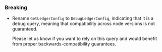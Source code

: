 ### Breaking

- Rename `GetLedgerConfig` to `DebugLedgerConfig`, indicating that it is a debug
  query, meaning that compatibility across node versions is not guaranteed.

  Please let us know if you want to rely on this query and would benefit from
  proper backwards-compatibility guarantees.
